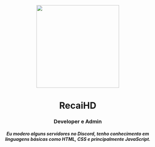 <p align="center">
  <img src="https://i.postimg.cc/TP5cpL7T/5b5cb112b827ac3e9ae1d086c0e3a8fb.png" width="260" height="260" />
</p>
<h1 align="center"">
  RecaiHD
</h1>
<h3 align="center">Developer e Admin</h3>
<h5 align="center">
  Eu modero alguns servidores no Discord, tenho conhecimento em linguagens básicas como HTML, CSS e principalmente JavaScript.
</h5>

